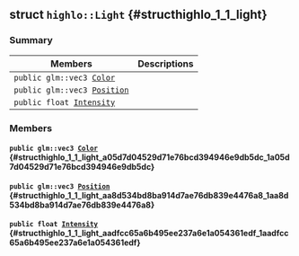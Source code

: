## struct `highlo::Light` {#structhighlo_1_1_light}

### Summary

 Members                        | Descriptions                                
--------------------------------|---------------------------------------------
`public glm::vec3 `[`Color`](#structhighlo_1_1_light_a05d7d04529d71e76bcd394946e9db5dc_1a05d7d04529d71e76bcd394946e9db5dc) | 
`public glm::vec3 `[`Position`](#structhighlo_1_1_light_aa8d534bd8ba914d7ae76db839e4476a8_1aa8d534bd8ba914d7ae76db839e4476a8) | 
`public float `[`Intensity`](#structhighlo_1_1_light_aadfcc65a6b495ee237a6e1a054361edf_1aadfcc65a6b495ee237a6e1a054361edf) | 

### Members

#### `public glm::vec3 `[`Color`](#structhighlo_1_1_light_a05d7d04529d71e76bcd394946e9db5dc_1a05d7d04529d71e76bcd394946e9db5dc) {#structhighlo_1_1_light_a05d7d04529d71e76bcd394946e9db5dc_1a05d7d04529d71e76bcd394946e9db5dc}

#### `public glm::vec3 `[`Position`](#structhighlo_1_1_light_aa8d534bd8ba914d7ae76db839e4476a8_1aa8d534bd8ba914d7ae76db839e4476a8) {#structhighlo_1_1_light_aa8d534bd8ba914d7ae76db839e4476a8_1aa8d534bd8ba914d7ae76db839e4476a8}

#### `public float `[`Intensity`](#structhighlo_1_1_light_aadfcc65a6b495ee237a6e1a054361edf_1aadfcc65a6b495ee237a6e1a054361edf) {#structhighlo_1_1_light_aadfcc65a6b495ee237a6e1a054361edf_1aadfcc65a6b495ee237a6e1a054361edf}

